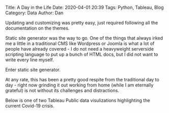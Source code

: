 Title: A Day in the Life
Date: 2020-04-01 20:39
Tags: Python, Tableau, Blog
Category: Data
Author: Dan


Updating and customizing was pretty easy, just required following all the documentation on the themes.  

Static site generator was the way to go.  One of the things that always irked me a little in a traditional CMS like Wordpress or Joomla is what a lot of people have already covered - I do not need a heavyweight serverside scripting language to put up a bunch of HTML docs, but I did not want to write every line myself.  

Enter static site generator.  

At any rate, this has been a pretty good respite from the traditional day to day - right now grinding it out working from home (while I am eternally grateful) is not without its challenges and distractions.  

Below is one of two Tableau Public data visulizations highlighting the current Covid-19 crisis.  